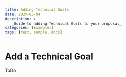 ```yaml
---
title: Adding Technical Goals
date: 2024-03-04
description: >
   _Guide to adding Technical Goals to your proposal_
categories: [Examples]
tags: [test, sample, docs]
---
```


# Add a Technical Goal

ToDo